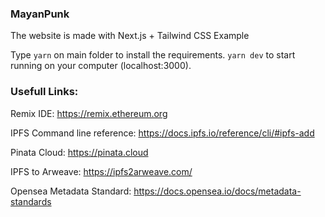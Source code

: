 ### MayanPunk

The website is made with Next.js + Tailwind CSS Example

Type `yarn` on main folder to install the requirements. `yarn dev` to start running on your computer (localhost:3000).

### Usefull Links: 

Remix IDE: https://remix.ethereum.org

IPFS Command line reference: https://docs.ipfs.io/reference/cli/#ipfs-add

Pinata Cloud: https://pinata.cloud

IPFS to Arweave: https://ipfs2arweave.com/

Opensea Metadata Standard: https://docs.opensea.io/docs/metadata-standards
